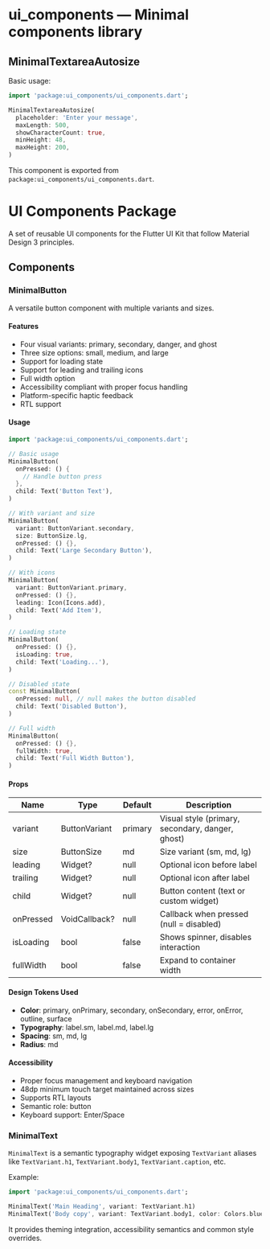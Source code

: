# ui_components — Minimal components library

## MinimalTextareaAutosize

Basic usage:

```dart
import 'package:ui_components/ui_components.dart';

MinimalTextareaAutosize(
  placeholder: 'Enter your message',
  maxLength: 500,
  showCharacterCount: true,
  minHeight: 48,
  maxHeight: 200,
)
```

This component is exported from `package:ui_components/ui_components.dart`.
# UI Components Package

A set of reusable UI components for the Flutter UI Kit that follow Material Design 3 principles.

## Components

### MinimalButton

A versatile button component with multiple variants and sizes.

#### Features

- Four visual variants: primary, secondary, danger, and ghost
- Three size options: small, medium, and large
- Support for loading state
- Support for leading and trailing icons
- Full width option
- Accessibility compliant with proper focus handling
- Platform-specific haptic feedback
- RTL support

#### Usage

```dart
import 'package:ui_components/ui_components.dart';

// Basic usage
MinimalButton(
  onPressed: () {
    // Handle button press
  },
  child: Text('Button Text'),
)

// With variant and size
MinimalButton(
  variant: ButtonVariant.secondary,
  size: ButtonSize.lg,
  onPressed: () {},
  child: Text('Large Secondary Button'),
)

// With icons
MinimalButton(
  variant: ButtonVariant.primary,
  onPressed: () {},
  leading: Icon(Icons.add),
  child: Text('Add Item'),
)

// Loading state
MinimalButton(
  onPressed: () {},
  isLoading: true,
  child: Text('Loading...'),
)

// Disabled state
const MinimalButton(
  onPressed: null, // null makes the button disabled
  child: Text('Disabled Button'),
)

// Full width
MinimalButton(
  onPressed: () {},
  fullWidth: true,
  child: Text('Full Width Button'),
)
```

#### Props

| Name       | Type           | Default            | Description                         |
|------------|----------------|-------------------|-------------------------------------|
| variant    | ButtonVariant  | primary           | Visual style (primary, secondary, danger, ghost) |
| size       | ButtonSize     | md                | Size variant (sm, md, lg) |
| leading    | Widget?        | null              | Optional icon before label |
| trailing   | Widget?        | null              | Optional icon after label |
| child      | Widget?        | null              | Button content (text or custom widget) |
| onPressed  | VoidCallback?  | null              | Callback when pressed (null = disabled) |
| isLoading  | bool           | false             | Shows spinner, disables interaction |
| fullWidth  | bool           | false             | Expand to container width |

#### Design Tokens Used

- **Color**: primary, onPrimary, secondary, onSecondary, error, onError, outline, surface
- **Typography**: label.sm, label.md, label.lg
- **Spacing**: sm, md, lg
- **Radius**: md

#### Accessibility

- Proper focus management and keyboard navigation
- 48dp minimum touch target maintained across sizes
- Supports RTL layouts
- Semantic role: button
- Keyboard support: Enter/Space

### MinimalText

`MinimalText` is a semantic typography widget exposing `TextVariant` aliases like `TextVariant.h1`, `TextVariant.body1`, `TextVariant.caption`, etc.

Example:

```dart
import 'package:ui_components/ui_components.dart';

MinimalText('Main Heading', variant: TextVariant.h1)
MinimalText('Body copy', variant: TextVariant.body1, color: Colors.blue)
```

It provides theming integration, accessibility semantics and common style overrides.
